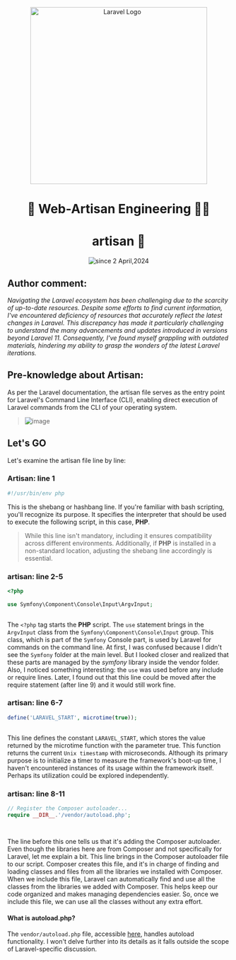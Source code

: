 <div align="center">
  <p align="center"><a href="https://laravel.com" target="_blank"><img src="https://raw.githubusercontent.com/laravel/art/master/logo-lockup/5%20SVG/2%20CMYK/1%20Full%20Color/laravel-logolockup-cmyk-red.svg" width="400" alt="Laravel Logo"></a></p>
  <h1>🚀  Web-Artisan Engineering  🤵‍♂   </h1>
  <h1>artisan 📁</h1>
  
  <p>
    <img src="https://komarev.com/ghpvc/?username=isaka-laravel&label=Visitors&color=0e75b6&style=flat" alt="since 2 April,2024" />
  </p>
</div>

## Author comment:
*Navigating the Laravel ecosystem has been challenging due to the scarcity of up-to-date resources. Despite some efforts to find current information, I've encountered deficiency of resources that accurately reflect the latest changes in Laravel. This discrepancy has made it particularly challenging to understand the many advancements and updates introduced in versions beyond Laravel 11. Consequently, I've found myself grappling with outdated materials, hindering my ability to grasp the wonders of the latest Laravel iterations.*

## Pre-knowledge about Artisan:
As per the Laravel documentation, the artisan file serves as the entry point for Laravel's Command Line Interface (CLI), enabling direct execution of Laravel commands from the CLI of your operating system.
>![image](https://github.com/isaka-james/laravel-analysis/assets/76619967/65af8aa1-4f6a-4ec2-b7d8-7e9c1465a0a1)


## Let's GO
Let's examine the artisan file line by line:


### Artisan: line 1
```php
#!/usr/bin/env php
```
This is the shebang or hashbang line. If you're familiar with bash scripting, you'll recognize its purpose. It specifies the interpreter that should be used to execute the following script, in this case, **PHP**.
>While this line isn't mandatory, including it ensures compatibility across different environments. Additionally, if **PHP** is installed in a non-standard location, adjusting the shebang line accordingly is essential.

### artisan: line 2-5
```php
<?php
 
use Symfony\Component\Console\Input\ArgvInput;
   
```
The `<?php` tag starts the **PHP** script. The `use` statement brings in the `ArgvInput` class from the `Symfony\Component\Console\Input` group. This class, which is part of the `Symfony` Console part, is used by Laravel for commands on the command line. At first, I was confused because I didn't see the `Symfony` folder at the main level. But I looked closer and realized that these parts are managed by the *symfony* library inside the vendor folder. Also, I noticed something interesting: the `use` was used before any include or require lines. Later, I found out that this line could be moved after the require statement (after line 9) and it would still work fine.

### artisan: line 6-7
```php
define('LARAVEL_START', microtime(true));
   
```
This line defines the constant `LARAVEL_START`, which stores the value returned by the microtime function with the parameter true. This function returns the current `Unix timestamp` with microseconds. Although its primary purpose is to initialize a timer to measure the framework's boot-up time, I haven't encountered instances of its usage within the framework itself. Perhaps its utilization could be explored independently.

### artisan: line  8-11
```php
// Register the Composer autoloader...
require __DIR__.'/vendor/autoload.php';
    
   
```

The line before this one tells us that it's adding the Composer autoloader. Even though the libraries here are from Composer and not specifically for Laravel, let me explain a bit. This line brings in the Composer autoloader file to our script. Composer creates this file, and it's in charge of finding and loading classes and files from all the libraries we installed with Composer. When we include this file, Laravel can automatically find and use all the classes from the libraries we added with Composer. This helps keep our code organized and makes managing dependencies easier. So, once we include this file, we can use all the classes without any extra effort.

#### What is autoload.php?
The `vendor/autoload.php` file, accessible [here](vendor/autoload.php), handles autoload functionality. I won't delve further into its details as it falls outside the scope of Laravel-specific discussion.




